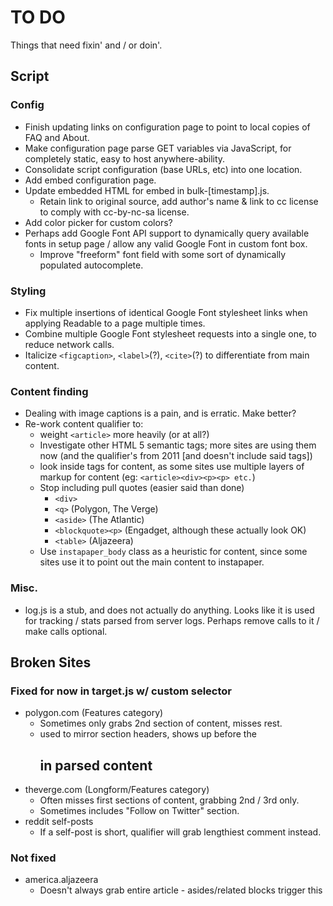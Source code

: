# TO DO
Things that need fixin' and / or doin'.

## Script
### Config
* Finish updating links on configuration page to point to local copies of FAQ and About.
* Make configuration page parse GET variables via JavaScript, for completely static, easy to host anywhere-ability.
* Consolidate script configuration (base URLs, etc) into one location.
* Add embed configuration page.
* Update embedded HTML for embed in bulk-[timestamp].js. 
    * Retain link to original source, add author's name & link to cc license to comply with cc-by-nc-sa license.
* Add color picker for custom colors? 
* Perhaps add Google Font API support to dynamically query available fonts in setup page / allow any valid Google Font in custom font box.
    * Improve "freeform" font field with some sort of dynamically populated autocomplete.

### Styling
* Fix multiple insertions of identical Google Font stylesheet links when applying Readable to a page multiple times.
* Combine multiple Google Font stylesheet requests into a single one, to reduce network calls.
* Italicize `<figcaption>`, `<label>`(?), `<cite>`(?)  to differentiate from main content. 

### Content finding
* Dealing with image captions is a pain, and is erratic. Make better?
* Re-work content qualifier to: 
    * weight `<article>` more heavily (or at all?)
    * Investigate other HTML 5 semantic tags; more sites are using them now (and the qualifier's from 2011 [and doesn't include said tags])
    * look inside tags for content, as some sites use multiple layers of markup for content (eg: `<article><div><p><p> etc.`)
    * Stop including pull quotes (easier said than done)
        * `<div>`
        * `<q>` (Polygon, The Verge)
        * `<aside>` (The Atlantic)
        * `<blockquote><p>` (Engadget, although these actually look OK)
        * `<table>` (Aljazeera)
    * Use `instapaper_body` class as a heuristic for content, since some sites use it to point out the main content to instapaper.

### Misc.
* log.js is a stub, and does not actually do anything. Looks like it is used for tracking / stats parsed from server logs. Perhaps remove calls to it / make calls optional.


## Broken Sites
### Fixed for now in target.js w/ custom selector
* polygon.com (Features category)
    * Sometimes only grabs 2nd section of content, misses rest.
    * <label> used to mirror section headers, shows up before the <h2> in parsed content
* theverge.com (Longform/Features category)
    * Often misses first sections of content, grabbing 2nd / 3rd only.
    * Sometimes includes "Follow on Twitter" section.
* reddit self-posts
    * If a self-post is short, qualifier will grab lengthiest comment instead.

### Not fixed    
* america.aljazeera
    * Doesn't always grab entire article - asides/related blocks trigger this
